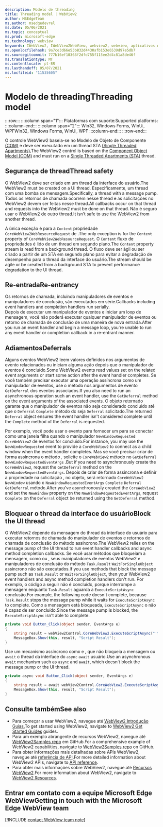 ```yaml
---
description: Modelo de threading
title: Threading model | WebView2
author: MSEdgeTeam
ms.author: msedgedevrel
ms.date: 05/06/2021
ms.topic: conceptual
ms.prod: microsoft-edge
ms.technology: webview
keywords: IWebView2, IWebView2WebView, webview2, webview, aplicativos wpf, wpf, edge, ICoreWebView2, ICoreWebView2Host, controle de navegador, html de borda
ms.openlocfilehash: 9a7ce3d66e53b832d4430afb153e6539d97e5db7
ms.sourcegitcommit: 777b16ef10363f2dfd755f115ee2d4c81a8de46f
ms.translationtype: MT
ms.contentlocale: pt-BR
ms.lasthandoff: 05/07/2021
ms.locfileid: "11535605"
---
```

# <a name="threading-model"></a><span data-ttu-id="fd131-104">Modelo de threading</span><span class="sxs-lookup"><span data-stu-id="fd131-104">Threading model</span></span> 

:::row:::
   :::column span="1":::
      <span data-ttu-id="fd131-105">Plataformas com suporte:</span><span class="sxs-lookup"><span data-stu-id="fd131-105">Supported platforms:</span></span>
   :::column-end:::
   :::column span="2":::
      <span data-ttu-id="fd131-106">Win32, Windows Forms, WinUi, WPF</span><span class="sxs-lookup"><span data-stu-id="fd131-106">Win32, Windows Forms, WinUi, WPF</span></span>
   :::column-end:::
:::row-end:::  

<span data-ttu-id="fd131-107">O controle WebView2 baseia-se no Modelo de Objeto de Componente [(COM)][WindowsWin32ComTheComponentObjectModel] e deve ser executado em um thread STA [(Single Threaded Apartments).][WindowsWin32ComSingleThreadedApartments]</span><span class="sxs-lookup"><span data-stu-id="fd131-107">The WebView2 control is based on the [Component Object Model (COM)][WindowsWin32ComTheComponentObjectModel] and must run on a [Single Threaded Apartments (STA)][WindowsWin32ComSingleThreadedApartments] thread.</span></span>  

## <a name="thread-safety"></a><span data-ttu-id="fd131-108">Segurança de thread</span><span class="sxs-lookup"><span data-stu-id="fd131-108">Thread safety</span></span>  

<span data-ttu-id="fd131-109">O WebView2 deve ser criado em um thread da interface do usuário.</span><span class="sxs-lookup"><span data-stu-id="fd131-109">The WebView2 must be created on a UI thread.</span></span>  <span data-ttu-id="fd131-110">Especificamente, um thread com uma bomba de mensagem.</span><span class="sxs-lookup"><span data-stu-id="fd131-110">Specifically, a thread with a message pump.</span></span>  <span data-ttu-id="fd131-111">Todos os retornos de chamada ocorrem nesse thread e as solicitações no WebView2 devem ser feitas nesse thread.</span><span class="sxs-lookup"><span data-stu-id="fd131-111">All callbacks occur on that thread and requests into the WebView2 must be done on that thread.</span></span>  <span data-ttu-id="fd131-112">Não é seguro usar o WebView2 de outro thread.</span><span class="sxs-lookup"><span data-stu-id="fd131-112">It isn't safe to use the WebView2 from another thread.</span></span>  

<span data-ttu-id="fd131-113">A única exceção é para a `Content` propriedade `CoreWebView2WebResourceRequest` de .</span><span class="sxs-lookup"><span data-stu-id="fd131-113">The only exception is for the `Content` property of `CoreWebView2WebResourceRequest`.</span></span>  <span data-ttu-id="fd131-114">O `Content` fluxo de propriedades é lido de um thread em segundo plano.</span><span class="sxs-lookup"><span data-stu-id="fd131-114">The `Content` property stream is read from a background thread.</span></span>  <span data-ttu-id="fd131-115">O fluxo deve ser ágil ou ser criado a partir de um STA em segundo plano para evitar a degradação de desempenho para o thread da interface do usuário.</span><span class="sxs-lookup"><span data-stu-id="fd131-115">The stream should be agile or be created from a background STA to prevent performance degradation to the UI thread.</span></span>  

## <a name="re-entrancy"></a><span data-ttu-id="fd131-116">Re-entrada</span><span class="sxs-lookup"><span data-stu-id="fd131-116">Re-entrancy</span></span>  

<span data-ttu-id="fd131-117">Os retornos de chamada, incluindo manipuladores de eventos e manipuladores de conclusão, são executados em série.</span><span class="sxs-lookup"><span data-stu-id="fd131-117">Callbacks including event handlers and completion handlers run serially.</span></span>  
<span data-ttu-id="fd131-118">Depois de executar um manipulador de eventos e iniciar um loop de mensagem, você não poderá executar qualquer manipulador de eventos ou retorno de chamada de conclusão de uma maneira de nova entrada.</span><span class="sxs-lookup"><span data-stu-id="fd131-118">After you run an event handler and begin a message loop, you're unable to run any event handler or completion callback in a re-entrant manner.</span></span>  

## <a name="deferrals"></a><span data-ttu-id="fd131-119">Adiamentos</span><span class="sxs-lookup"><span data-stu-id="fd131-119">Deferrals</span></span>  

<span data-ttu-id="fd131-120">Alguns eventos WebView2 leem valores definidos nos argumentos de evento relacionados ou iniciam alguma ação depois que o manipulador de eventos é concluído.</span><span class="sxs-lookup"><span data-stu-id="fd131-120">Some WebView2 events read values set on the related event arguments or start some action after the event handler completes.</span></span>  <span data-ttu-id="fd131-121">Se você também precisar executar uma operação assíncrona como um manipulador de eventos, use o método nos argumentos de evento `GetDeferral` dos eventos associados.</span><span class="sxs-lookup"><span data-stu-id="fd131-121">If you also need to run an asynchronous operation such an event handler, use the `GetDeferral` method on the event arguments of the associated events.</span></span>  <span data-ttu-id="fd131-122">O objeto retornado garante que o manipulador de eventos não seja considerado concluído até que o `Deferral` `Complete` método do seja `Deferral` solicitado.</span><span class="sxs-lookup"><span data-stu-id="fd131-122">The returned `Deferral` object ensures the event handler isn't considered complete until the `Complete` method of the `Deferral` is requested.</span></span>  

<span data-ttu-id="fd131-123">Por exemplo, você pode usar o evento para fornecer um para se conectar como uma janela filha quando o manipulador `NewWindowRequested` `CoreWebView2` de eventos for concluído.</span><span class="sxs-lookup"><span data-stu-id="fd131-123">For instance, you may use the `NewWindowRequested` event to provide a `CoreWebView2` to connect as a child window when the event handler completes.</span></span>  <span data-ttu-id="fd131-124">Mas se você precisar criar de forma assíncrona o método , solicite o `CoreWebView2` método no `GetDeferral` `NewWindowRequestedEventArgs` .</span><span class="sxs-lookup"><span data-stu-id="fd131-124">But if you need to asynchronously create the `CoreWebView2`, request the `GetDeferral` method on the `NewWindowRequestedEventArgs`.</span></span>  <span data-ttu-id="fd131-125">Depois de criar de forma assíncrona e definir a propriedade na solicitação , no objeto, será retornado `CoreWebView2` `NewWindow` usando o `NewWindowRequestedEventArgs` `Complete` `Deferral` `GetDeferral` método.</span><span class="sxs-lookup"><span data-stu-id="fd131-125">After you've asynchronously created the `CoreWebView2` and set the `NewWindow` property on the `NewWindowRequestedEventArgs`, request `Complete` on the `Deferral` object be returned using the `GetDeferral` method.</span></span>  

## <a name="block-the-ui-thread"></a><span data-ttu-id="fd131-126">Bloquear o thread da interface do usuário</span><span class="sxs-lookup"><span data-stu-id="fd131-126">Block the UI thread</span></span>  

<span data-ttu-id="fd131-127">O WebView2 depende da mensagem do thread da interface do usuário para executar retornos de chamada do manipulador de eventos e retornos de chamada de conclusão do método assíncrono.</span><span class="sxs-lookup"><span data-stu-id="fd131-127">The WebView2 relies on the message pump of the UI thread to run event handler callbacks and async method completion callbacks.</span></span>  <span data-ttu-id="fd131-128">Se você usar métodos que bloqueiam a mensagem, como ou , seus manipuladores de eventos WebView2 e manipuladores de conclusão do método `Task.Result` `WaitForSingleObject` assíncrono não são executados.</span><span class="sxs-lookup"><span data-stu-id="fd131-128">If you use methods that block the message pump such as `Task.Result` or `WaitForSingleObject`, then your WebView2 event handlers and async method completion handlers don't run.</span></span>  <span data-ttu-id="fd131-129">Por exemplo, o código a seguir não é concluído, porque interrompe a mensagem enquanto `Task.Result` aguarda a `ExecuteScriptAsync` conclusão.</span><span class="sxs-lookup"><span data-stu-id="fd131-129">For example, the following code doesn't complete, because `Task.Result` stops the message pump while it waits for `ExecuteScriptAsync` to complete.</span></span>  <span data-ttu-id="fd131-130">Como a mensagem está bloqueada, `ExecuteScriptAsync` o não é capaz de ser concluído.</span><span class="sxs-lookup"><span data-stu-id="fd131-130">Since the message pump is blocked, the `ExecuteScriptAsync` isn't able to complete.</span></span>   

```csharp
private void Button_Click(object sender, EventArgs e)
{
    string result = webView2Control.CoreWebView2.ExecuteScriptAsync("'test'").Result;
    MessageBox.Show(this, result, "Script Result");
}
```  

<span data-ttu-id="fd131-131">Use um mecanismo assíncrono como e , que não bloqueia a mensagem ou `await` o thread da interface do `async` `await` usuário.</span><span class="sxs-lookup"><span data-stu-id="fd131-131">Use an asynchronous `await` mechanism such as `async` and `await`, which doesn't block the message pump or the UI thread.</span></span>  

```csharp
private async void Button_Click(object sender, EventArgs e)
{
    string result = await webView2Control.CoreWebView2.ExecuteScriptAsync("'test'");
    MessageBox.Show(this, result, "Script Result");
}
```  

## <a name="see-also"></a><span data-ttu-id="fd131-132">Consulte também</span><span class="sxs-lookup"><span data-stu-id="fd131-132">See also</span></span>  

*   <span data-ttu-id="fd131-133">Para começar a usar WebView2, navegue até [WebView2 Introdução Guias.][Webview2IndexGetStarted]</span><span class="sxs-lookup"><span data-stu-id="fd131-133">To get started using WebView2, navigate to [WebView2 Get Started Guides][Webview2IndexGetStarted] guides.</span></span>  
*   <span data-ttu-id="fd131-134">Para um exemplo abrangente de recursos WebView2, navegue até [WebView2Samples repo][GithubMicrosoftedgeWebview2samples] em GitHub.</span><span class="sxs-lookup"><span data-stu-id="fd131-134">For a comprehensive example of WebView2 capabilities, navigate to [WebView2Samples repo][GithubMicrosoftedgeWebview2samples] on GitHub.</span></span>  
*   <span data-ttu-id="fd131-135">Para obter informações mais detalhadas sobre APIs WebView2, navegue até [referência de API][DotnetApiMicrosoftWebWebview2WpfWebview2].</span><span class="sxs-lookup"><span data-stu-id="fd131-135">For more detailed information about WebView2 APIs, navigate to [API reference][DotnetApiMicrosoftWebWebview2WpfWebview2].</span></span>  
*   <span data-ttu-id="fd131-136">Para obter mais informações sobre WebView2, navegue até [Recursos WebView2][Webview2IndexNextSteps].</span><span class="sxs-lookup"><span data-stu-id="fd131-136">For more information about WebView2, navigate to [WebView2 Resources][Webview2IndexNextSteps].</span></span>  

## <a name="getting-in-touch-with-the-microsoft-edge-webview-team"></a><span data-ttu-id="fd131-137">Entrar em contato com a equipe Microsoft Edge WebView</span><span class="sxs-lookup"><span data-stu-id="fd131-137">Getting in touch with the Microsoft Edge WebView team</span></span>  

[!INCLUDE [contact WebView team note](../includes/contact-webview-team-note.md)]  

<!-- links -->  

[Webview2IndexGetStarted]: ../index.md#get-started "Introdução - Introdução ao Microsoft Edge WebView2 | Microsoft Docs"  
[Webview2IndexNextSteps]: ../index.md#next-steps "Próximas etapas - Introdução ao Microsoft Edge WebView2 | Microsoft Docs"  

[DotnetApiMicrosoftWebWebview2WpfWebview2]: /dotnet/api/microsoft.web.webview2.wpf.webview2 "WebView2 Class | Microsoft Docs"  

[WindowsWin32ComSingleThreadedApartments]: /windows/win32/com/single-threaded-apartments "Apartamentos com thread único | Microsoft Docs"  
[WindowsWin32ComTheComponentObjectModel]: /windows/win32/com/the-component-object-model "O modelo de objeto component | Microsoft Docs"  

[GithubMicrosoftedgeWebview2samples]: https://github.com/MicrosoftEdge/WebView2Samples "Exemplos de WebView2 - MicrosoftEdge/WebView2Samples | GitHub"  
